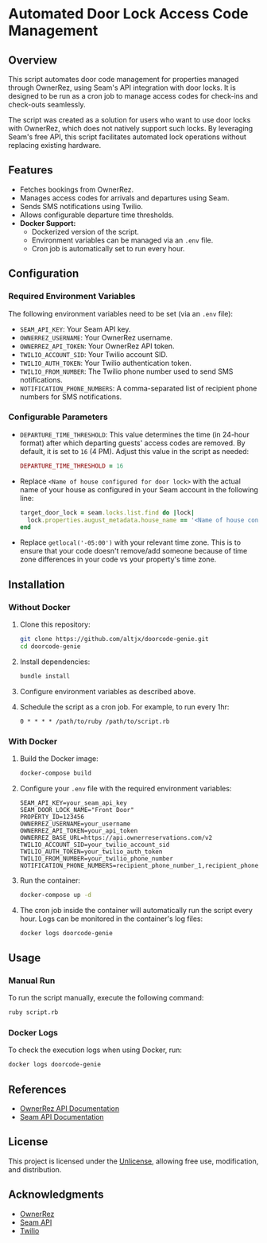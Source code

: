 # Automated Door Lock Access Code Management

## Overview
This script automates door code management for properties managed through OwnerRez, using Seam's API integration with door locks. It is designed to be run as a cron job to manage access codes for check-ins and check-outs seamlessly.

The script was created as a solution for users who want to use door locks with OwnerRez, which does not natively support such locks. By leveraging Seam's free API, this script facilitates automated lock operations without replacing existing hardware.

## Features
- Fetches bookings from OwnerRez.
- Manages access codes for arrivals and departures using Seam.
- Sends SMS notifications using Twilio.
- Allows configurable departure time thresholds.
- **Docker Support:**
  - Dockerized version of the script.
  - Environment variables can be managed via an `.env` file.
  - Cron job is automatically set to run every hour.

## Configuration

### Required Environment Variables
The following environment variables need to be set (via an `.env` file):

- `SEAM_API_KEY`: Your Seam API key.
- `OWNERREZ_USERNAME`: Your OwnerRez username.
- `OWNERREZ_API_TOKEN`: Your OwnerRez API token.
- `TWILIO_ACCOUNT_SID`: Your Twilio account SID.
- `TWILIO_AUTH_TOKEN`: Your Twilio authentication token.
- `TWILIO_FROM_NUMBER`: The Twilio phone number used to send SMS notifications.
- `NOTIFICATION_PHONE_NUMBERS`: A comma-separated list of recipient phone numbers for SMS notifications.

### Configurable Parameters
- `DEPARTURE_TIME_THRESHOLD`: This value determines the time (in 24-hour format) after which departing guests' access codes are removed. By default, it is set to `16` (4 PM). Adjust this value in the script as needed:
  ```ruby
  DEPARTURE_TIME_THRESHOLD = 16
  ```
- Replace `<Name of house configured for door lock>` with the actual name of your house as configured in your Seam account in the following line:
  ```ruby
  target_door_lock = seam.locks.list.find do |lock|
    lock.properties.august_metadata.house_name == '<Name of house configured for door lock>'
  end
  ```
- Replace `getlocal('-05:00')` with your relevant time zone. This is to ensure that your code doesn't remove/add someone because of time zone differences in your code vs your property's time zone.

## Installation

### Without Docker
1. Clone this repository:
   ```bash
   git clone https://github.com/altjx/doorcode-genie.git
   cd doorcode-genie
   ```

2. Install dependencies:
   ```bash
   bundle install
   ```

3. Configure environment variables as described above.

4. Schedule the script as a cron job. For example, to run every 1hr:
   ```cron
   0 * * * * /path/to/ruby /path/to/script.rb
   ```

### With Docker
1. Build the Docker image:
   ```bash
   docker-compose build
   ```

2. Configure your `.env` file with the required environment variables:
   ```env
   SEAM_API_KEY=your_seam_api_key
   SEAM_DOOR_LOCK_NAME="Front Door"
   PROPERTY_ID=123456
   OWNERREZ_USERNAME=your_username
   OWNERREZ_API_TOKEN=your_api_token
   OWNERREZ_BASE_URL=https://api.ownerreservations.com/v2
   TWILIO_ACCOUNT_SID=your_twilio_account_sid
   TWILIO_AUTH_TOKEN=your_twilio_auth_token
   TWILIO_FROM_NUMBER=your_twilio_phone_number
   NOTIFICATION_PHONE_NUMBERS=recipient_phone_number_1,recipient_phone_number_2
   ```

3. Run the container:
   ```bash
   docker-compose up -d
   ```

4. The cron job inside the container will automatically run the script every hour. Logs can be monitored in the container's log files:
   ```bash
   docker logs doorcode-genie
   ```

## Usage

### Manual Run
To run the script manually, execute the following command:
```bash
ruby script.rb
```

### Docker Logs
To check the execution logs when using Docker, run:
```bash
docker logs doorcode-genie
```

## References
- [OwnerRez API Documentation](https://www.ownerreservations.com/support/articles/api-documentation)
- [Seam API Documentation](https://docs.seam.co/)

## License
This project is licensed under the [Unlicense](LICENSE), allowing free use, modification, and distribution.

## Acknowledgments
- [OwnerRez](https://www.ownerreservations.com/)
- [Seam API](https://www.seam.co/)
- [Twilio](https://www.twilio.com/)

